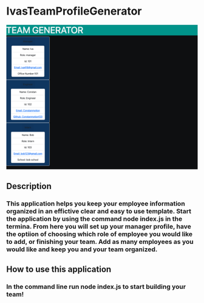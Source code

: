 # IvasTeamProfileGenerator

![Read me pic](src/README.png "Read me pic")

## Description

### This application helps you keep your employee information organized in an effictive clear and easy to use template. Start the application by using the command node index.js in the termina.  From here you will set up your manager profile, have the optiion of choosing which role of employee you would like to add, or finishing your team. Add as many employees as you would like and keep you and your team organized. 

## How to use this application

### In the command line run node index.js to start building your team!
